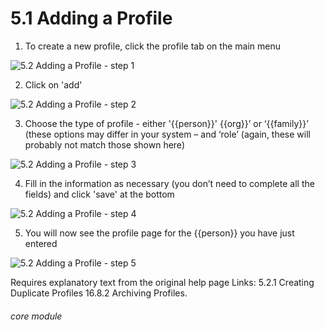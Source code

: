 # 5.1 Adding a Profile

1. To create a new profile, click the profile tab on the main menu

![5.2 Adding a Profile - step 1](5.2_Adding_a_Profile_im_1.png)

2. Click on &#039;add&#039;

![5.2 Adding a Profile - step 2](5.2_Adding_a_Profile_im_2.png)

3. Choose the type of profile - either &#039;{{person}}&#039; {{org}}’ or ‘{{family}}’ (these options may differ in your system – and ‘role’ (again, these will probably not match those shown here)

![5.2 Adding a Profile - step 3](5.2_Adding_a_Profile_im_3.png)

4. Fill in the information as necessary (you don’t need to complete all the fields) and click &#039;save&#039; at the bottom

![5.2 Adding a Profile - step 4](5.2_Adding_a_Profile_im_4.png)

5. You will now see the profile page for the {{person}} you have just entered

![5.2 Adding a Profile - step 5](5.2_Adding_a_Profile_im_5.png)

Requires explanatory text from the original help page
Links:
5.2.1 Creating Duplicate Profiles
16.8.2 Archiving Profiles.


###### core module
